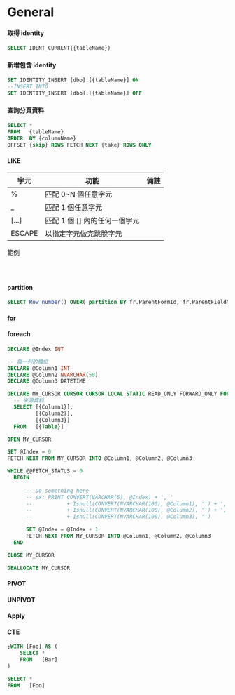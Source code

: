 # General

#### 取得 identity

```sql
SELECT IDENT_CURRENT({tableName})
```

#### 新增包含 identity

```sql
SET IDENTITY_INSERT [dbo].[{tableName}] ON
--INSERT INTO 
SET IDENTITY_INSERT [dbo].[{tableName}] OFF
```

#### 查詢分頁資料

```sql
SELECT *
FROM   {tableName}
ORDER  BY {columnName}
OFFSET {skip} ROWS FETCH NEXT {take} ROWS ONLY
```

#### LIKE

| 字元     | 功能                  | 備註 |
| ------ | ------------------- | -- |
| %      | 匹配 0\~N 個任意字元       |    |
| \_     | 匹配 1 個任意字元          |    |
| \[...] | 匹配 1 個 \[] 內的任何一個字元 |    |
| ESCAPE | 以指定字元做完跳脫字元         |    |

範例

```



```

#### partition

```sql
SELECT Row_number() OVER( partition BY fr.ParentFormId, fr.ParentFieldName, fr.FormId, fr.[Name] ORDER BY ar.EndTime DESC )
```

#### for

#### foreach

```sql
DECLARE @Index INT

-- 每一列的欄位
DECLARE @Column1 INT
DECLARE @Column2 NVARCHAR(50)
DECLARE @Column3 DATETIME

DECLARE MY_CURSOR CURSOR CURSOR LOCAL STATIC READ_ONLY FORWARD_ONLY FOR
  -- 來源資料
  SELECT [{Column1}],
         [{Column2}],
         [{Column3}]
  FROM   [{Table}]

OPEN MY_CURSOR

SET @Index = 0
FETCH NEXT FROM MY_CURSOR INTO @Column1, @Column2, @Column3

WHILE @@FETCH_STATUS = 0
  BEGIN
  
      -- Do something here
      -- ex: PRINT CONVERT(VARCHAR(5), @Index) + ', '
      --           + Isnull(CONVERT(NVARCHAR(100), @Column1), '') + ', '
      --           + Isnull(CONVERT(NVARCHAR(100), @Column2), '') + ', '
      --           + Isnull(CONVERT(NVARCHAR(100), @Column3), '')

      SET @Index = @Index + 1
      FETCH NEXT FROM MY_CURSOR INTO @Column1, @Column2, @Column3
  END

CLOSE MY_CURSOR

DEALLOCATE MY_CURSOR 
```

#### PIVOT

#### UNPIVOT

#### Apply

#### CTE

```sql
;WITH [Foo] AS (
    SELECT *
    FROM   [Bar]
)

SELECT *
FROM   [Foo]
```
